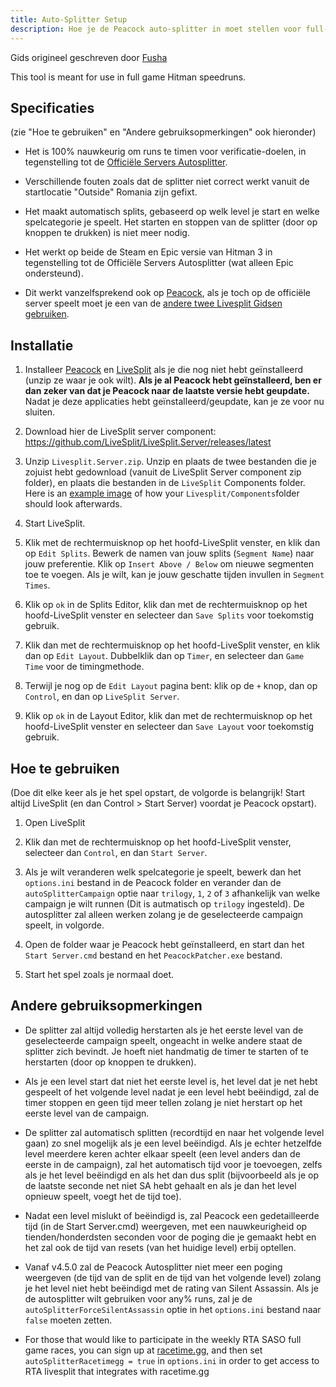 ```yaml
---
title: Auto-Splitter Setup
description: Hoe je de Peacock auto-splitter in moet stellen voor full-game speedruns.
---
```


Gids origineel geschreven door [Fusha](https://www.speedrun.com/user/Fusha)

This tool is meant for use in full game Hitman speedruns.

## Specificaties

(zie "Hoe te gebruiken" en "Andere gebruiksopmerkingen" ook hieronder)

-   Het is 100% nauwkeurig om runs te timen voor verificatie-doelen, in tegenstelling tot de [Officiële Servers Autosplitter](https://www.speedrun.com/hitman_3/guide/kbydm).

-   Verschillende fouten zoals dat de splitter niet correct werkt vanuit de startlocatie "Outside" Romania zijn gefixt.

-   Het maakt automatisch splits, gebaseerd op welk level je start en welke spelcategorie je speelt. Het starten en stoppen van de splitter (door op knoppen te drukken) is niet meer nodig.

-   Het werkt op beide de Steam en Epic versie van Hitman 3 in tegenstelling tot de Officiële Servers Autosplitter (wat alleen Epic ondersteund).

-   Dit werkt vanzelfsprekend ook op [Peacock](https://thepeacockproject.org/wiki/intel/), als je toch op de officiële server speelt moet je een van de [andere twee Livesplit Gidsen gebruiken](https://www.speedrun.com/hitman_3/guides).

## Installatie

1. Installeer [Peacock](https://thepeacockproject.org/wiki/intel/) en [LiveSplit](https://livesplit.org/downloads/) als je die nog niet hebt geïnstalleerd (unzip ze waar je ook wilt). **Als je al Peacock hebt geïnstalleerd, ben er dan zeker van dat je Peacock naar de laatste versie hebt geupdate.** Nadat je deze applicaties hebt geïnstalleerd/geupdate, kan je ze voor nu sluiten.

2. Download hier de LiveSplit server component: https://github.com/LiveSplit/LiveSplit.Server/releases/latest

3. Unzip `Livesplit.Server.zip`. Unzip en plaats de twee bestanden die je zojuist hebt gedownload (vanuit de LiveSplit Server component zip folder), en plaats die bestanden in de `LiveSplit` Components folder. Here is an [example image](https://media.discordapp.net/attachments/839264571990343681/1013559084814958694/unknown.png) of how your `Livesplit/Components`folder should look afterwards.

4. Start LiveSplit.

5. Klik met de rechtermuisknop op het hoofd-LiveSplit venster, en klik dan op `Edit Splits`. Bewerk de namen van jouw splits (`Segment Name`) naar jouw preferentie. Klik op `Insert Above / Below` om nieuwe segmenten toe te voegen. Als je wilt, kan je jouw geschatte tijden invullen in `Segment Times`.

6. Klik op `ok` in de Splits Editor, klik dan met de rechtermuisknop op het hoofd-LiveSplit venster en selecteer dan `Save Splits` voor toekomstig gebruik.

7. Klik dan met de rechtermuisknop op het hoofd-LiveSplit venster, en klik dan op `Edit Layout`. Dubbelklik dan op `Timer`, en selecteer dan `Game Time` voor de timingmethode.

8. Terwijl je nog op de `Edit Layout` pagina bent: klik op de `+` knop, dan op `Control`, en dan op `LiveSplit Server`.

9. Klik op `ok` in de Layout Editor, klik dan met de rechtermuisknop op het hoofd-LiveSplit venster en selecteer dan `Save Layout` voor toekomstig gebruik.

## Hoe te gebruiken

(Doe dit elke keer als je het spel opstart, de volgorde is belangrijk! Start altijd LiveSplit (en dan Control > Start Server) voordat je Peacock opstart).

1. Open LiveSplit

2. Klik dan met de rechtermuisknop op het hoofd-LiveSplit venster, selecteer dan `Control`, en dan `Start Server`.

3. Als je wilt veranderen welk spelcategorie je speelt, bewerk dan het `options.ini` bestand in de Peacock folder en verander dan de `autoSplitterCampaign` optie naar `trilogy`, `1`, `2` of `3` afhankelijk van welke campaign je wilt runnen (Dit is autmatisch op `trilogy` ingesteld). De autosplitter zal alleen werken zolang je de geselecteerde campaign speelt, in volgorde.

4. Open de folder waar je Peacock hebt geïnstalleerd, en start dan het `Start Server.cmd` bestand en het `PeacockPatcher.exe` bestand.

5. Start het spel zoals je normaal doet.

## Andere gebruiksopmerkingen

-   De splitter zal altijd volledig herstarten als je het eerste level van de geselecteerde campaign speelt, ongeacht in welke andere staat de splitter zich bevindt. Je hoeft niet handmatig de timer te starten of te herstarten (door op knoppen te drukken).

-   Als je een level start dat niet het eerste level is, het level dat je net hebt gespeelt of het volgende level nadat je een level hebt beëindigd, zal de timer stoppen en geen tijd meer tellen zolang je niet herstart op het eerste level van de campaign.

-   De splitter zal automatisch splitten (recordtijd en naar het volgende level gaan) zo snel mogelijk als je een level beëindigd. Als je echter hetzelfde level meerdere keren achter elkaar speelt (een level anders dan de eerste in de campaign), zal het automatisch tijd voor je toevoegen, zelfs als je het level beëindigd en als het dan dus split (bijvoorbeeld als je op de laatste seconde net niet SA hebt gehaalt en als je dan het level opnieuw speelt, voegt het de tijd toe).

-   Nadat een level mislukt of beëindigd is, zal Peacock een gedetailleerde tijd (in de Start Server.cmd) weergeven, met een nauwkeurigheid op tienden/honderdsten seconden voor de poging die je gemaakt hebt en het zal ook de tijd van resets (van het huidige level) erbij optellen.

-   Vanaf v4.5.0 zal de Peacock Autosplitter niet meer een poging weergeven (de tijd van de split en de tijd van het volgende level) zolang je het level niet hebt beëindigd met de rating van Silent Assassin. Als je de autosplitter wilt gebruiken voor any% runs, zal je de `autoSplitterForceSilentAssassin` optie in het `options.ini` bestand naar `false` moeten zetten.

-   For those that would like to participate in the weekly RTA SASO full game races, you can sign up at [racetime.gg](https://racetime.gg/hitman-3), and then set `autoSplitterRacetimegg = true` in `options.ini` in order to get access to RTA livesplit that integrates with racetime.gg
